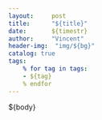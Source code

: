 ```yaml
---
layout:     post
title:      "${title}"
date:       ${timestr}
author:     "Vincent"
header-img:  "img/${bg}"
catalog: true
tags:
    % for tag in tags:
    - ${tag}
    % endfor
---
```


${body}

